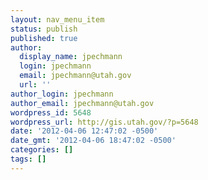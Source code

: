 ```yaml
---
layout: nav_menu_item
status: publish
published: true
author:
  display_name: jpechmann
  login: jpechmann
  email: jpechmann@utah.gov
  url: ''
author_login: jpechmann
author_email: jpechmann@utah.gov
wordpress_id: 5648
wordpress_url: http://gis.utah.gov/?p=5648
date: '2012-04-06 12:47:02 -0500'
date_gmt: '2012-04-06 18:47:02 -0500'
categories: []
tags: []
---
```



